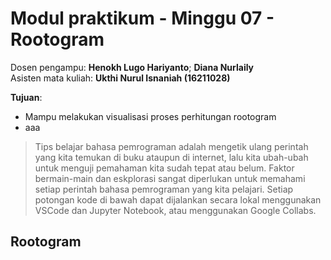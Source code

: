 # Modul praktikum - Minggu 07 - Rootogram 

Dosen pengampu: **Henokh Lugo Hariyanto**; **Diana Nurlaily**   
Asisten mata kuliah: **Ukthi Nurul Isnaniah (16211028)**

**Tujuan**:
- Mampu melakukan visualisasi proses perhitungan rootogram
- aaa

> Tips belajar bahasa pemrograman adalah mengetik ulang perintah yang kita
> temukan di buku ataupun di internet, lalu kita ubah-ubah untuk menguji 
> pemahaman kita sudah tepat atau belum. Faktor bermain-main dan eskplorasi
> sangat diperlukan untuk memahami setiap perintah bahasa pemrograman yang
> kita pelajari. Setiap potongan kode di bawah dapat dijalankan secara lokal
> menggunakan VSCode dan Jupyter Notebook, atau menggunakan Google Collabs.


## Rootogram


